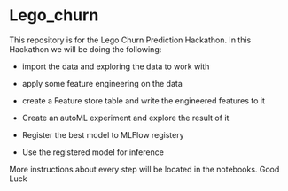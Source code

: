 # Lego_churn

This repository is for the Lego Churn Prediction Hackathon.
In this Hackathon we will be doing the following:

  * import the data and exploring the data to work with

  * apply some feature engineering on the data

  * create a Feature store table and write the engineered features to it

  * Create an autoML experiment and explore the result of it

  * Register the best model to MLFlow registery

  * Use the registered model for inference

More instructions about every step will be located in the notebooks.
Good Luck
